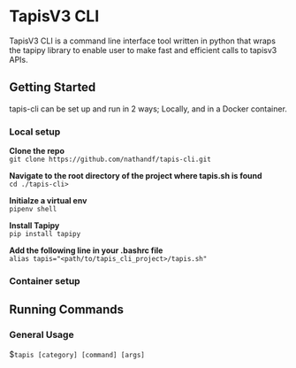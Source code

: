# TapisV3 CLI

TapisV3 CLI is a command line interface tool written in python that wraps the tapipy library to enable user to make fast and efficient calls to tapisv3 APIs.

## Getting Started
tapis-cli can be set up and run in 2 ways; Locally, and in a Docker container.

### Local setup
**Clone the repo**\
`git clone https://github.com/nathandf/tapis-cli.git`

**Navigate to the root directory of the project where tapis.sh is found**\
`cd ./tapis-cli>`

**Initialze a virtual env**\
`pipenv shell`

**Install Tapipy**\
`pip install tapipy`

**Add the following line in your .bashrc file**\
`alias tapis="<path/to/tapis_cli_project>/tapis.sh"`

### Container setup

## Running Commands
### General Usage
$`tapis [category] [command] [args]`

